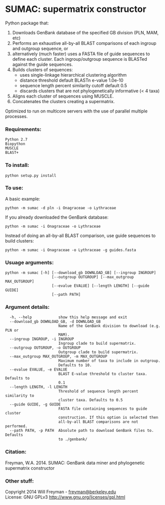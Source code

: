 
# SUMAC: supermatrix constructor


Python package that:   

1. Downloads GenBank database of the specified GB division (PLN, MAM, etc)  
2. Performs an exhaustive all-by-all BLAST comparisons of each ingroup and outgroup sequence, or  
3. alternatively (much faster) uses a FASTA file of guide sequences to define each cluster. 
Each ingroup/outgroup sequence is BLASTed against the guide sequences.  
4. Builds clusters of sequences:  
    - uses single-linkage hierarchical clustering algorithm  
    - distance threshold default BLASTn e-value 1.0e-10  
    - sequence length percent similarity cutoff default 0.5  
    - discards clusters that are not phylogenetically informative (< 4 taxa)  
5. Aligns each cluster of sequences using MUSCLE.  
6. Concatenates the clusters creating a supermatrix.  

Optimized to run on multicore servers with the use of parallel multiple processes.

### Requirements:

    Python 2.7
    Biopython
    MUSCLE
    BLAST+

### To install: 

    python setup.py install

### To use:

A basic example:

    python -m sumac -d pln -i Onagraceae -o Lythraceae

If you already downloaded the GenBank database:

    python -m sumac -i Onagraceae -o Lythraceae

Instead of doing an all-by-all BLAST comparison, use guide sequences to build clusters:

    python -m sumac -i Onagraceae -o Lythraceae -g guides.fasta

### Usuage arguments:

    python -m sumac [-h] [--download_gb DOWNLOAD_GB] [--ingroup INGROUP]
                         [--outgroup OUTGROUP] [--max_outgroup MAX_OUTGROUP]
                         [--evalue EVALUE] [--length LENGTH] [--guide GUIDE]
                         [--path PATH]

### Argument details:

      -h, --help            show this help message and exit
      --download_gb DOWNLOAD_GB, -d DOWNLOAD_GB
                            Name of the GenBank division to download (e.g. PLN or
                            MAM).
      --ingroup INGROUP, -i INGROUP
                            Ingroup clade to build supermatrix.
      --outgroup OUTGROUP, -o OUTGROUP
                            Outgroup clade to build supermatrix.
      --max_outgroup MAX_OUTGROUP, -m MAX_OUTGROUP
                            Maximum number of taxa to include in outgroup.
                            Defaults to 10.
      --evalue EVALUE, -e EVALUE
                            BLAST E-value threshold to cluster taxa. Defaults to
                            0.1
      --length LENGTH, -l LENGTH
                            Threshold of sequence length percent similarity to
                            cluster taxa. Defaults to 0.5
      --guide GUIDE, -g GUIDE
                            FASTA file containing sequences to guide cluster
                            construction. If this option is selected then
                            all-by-all BLAST comparisons are not performed.
      --path PATH, -p PATH  Absolute path to download GenBank files to. Defaults
                            to ./genbank/

### Citation:

Freyman, W.A. 2014. SUMAC: GenBank data miner and phylogenetic supermatrix constructor

### Other stuff:

Copyright 2014 Will Freyman - freyman@berkeley.edu  
License: GNU GPLv3 http://www.gnu.org/licenses/gpl.html
